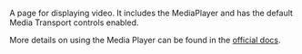 A page for displaying video. It includes the MediaPlayer and has the default Media Transport controls enabled.

More details on using the Media Player can be found in the [official docs](https://docs.microsoft.com/en-us/windows/uwp/controls-and-patterns/media-playback).
